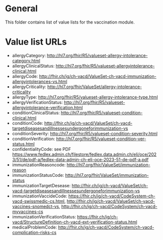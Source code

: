 # General
This folder contains list of value lists for the vaccination module.

# Value list  URLs
- allergyCategory: http://hl7.org/fhir/R5/valueset-allergy-intolerance-category.html
- allergyClinicalStatus: http://hl7.org/fhir/R5/valueset-allergyintolerance-clinical.html
- allergyCode: http://fhir.ch/ig/ch-vacd/ValueSet-ch-vacd-immunization-allergyintolerances-vs.html
- allergyCriticality: http://hl7.org/fhir/ValueSet/allergy-intolerance-criticality
- allergyType: http://hl7.org/fhir/R5/valueset-allergy-intolerance-type.html
- allergyVerificationStatus: http://hl7.org/fhir/R5/valueset-allergyintolerance-verification.html
- conditionClinicalStatus: http://hl7.org/fhir/R5/valueset-condition-clinical.html
- conditionCode: http://fhir.ch/ig/ch-vacd/ValueSet/ch-vacd-targetdiseasesandillnessesundergoneforimmunization-vs
- conditionSeverity: http://hl7.org/fhir/R5/valueset-condition-severity.html
- conditionVerification: http://hl7.org/fhir/R5/valueset-condition-ver-status.html
- confidentialityCode: see PDF https://www.fedlex.admin.ch/filestore/fedlex.data.admin.ch/eli/oce/2023/51/de/pdf-a/fedlex-data-admin-ch-eli-oce-2023-51-de-pdf-a.pdf
- immunizationReasoncode: http://hl7.org/fhir/ValueSet/immunization-reason
- immunizationStatusCode: http://hl7.org/fhir/ValueSet/immunization-status
- immunizationTargetDesease: http://fhir.ch/ig/ch-vacd/ValueSet/ch-vacd-targetdiseasesandillnessesundergoneforimmunization-vs
- immunizationVaccideCode: https://fhir.ch/ig/ch-vacd/CodeSystem-ch-vacd-swissmedic-cs.html, http://fhir.ch/ig/ch-vacd/ValueSet/ch-vacd-vaccines-snomedct-vs, http://fhir.ch/ig/ch-vacd/CodeSystem/ch-vacd-myvaccines-cs
- immunizationVerificationStatus: https://fhir.ch/ig/ch-vacd/StructureDefinition-ch-vacd-ext-verification-status.html
- medicalProblemCode: http://fhir.ch/ig/ch-vacd/CodeSystem/ch-vacd-complication-risks-cs